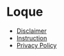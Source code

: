 # Loque

* [Disclaimer](./disclaimer.md)
* [Instruction](./manual.md)
* [Privacy Policy](./privacy.md)
